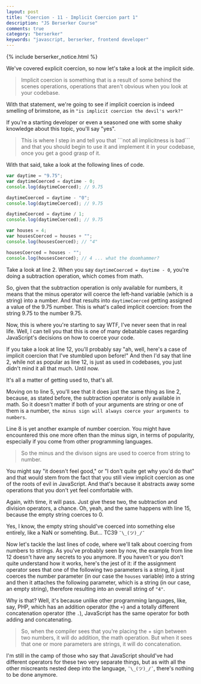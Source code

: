 ```yaml
---
layout: post
title: "Coercion - 11 - Implicit Coercion part 1"
description: "JS Berserker Course"
comments: true
category: "berserker"
keywords: "javascript, berserker, frontend developer"
---
```


{% include berserker_notice.html %}

We've covered explicit coercion, so now let's take a look at the implicit side.

<blockquote>Implicit coercion is something that is a result of some behind the scenes operations, operations that aren't obvious when you look at your codebase.</blockquote>

With that statement, we're going to see if implicit coercion is indeed smelling of brimstone, as in ```"is implicit coercion the devil's work?"```

If you're a starting developer or even a seasoned one with some shaky knowledge about this topic, you'll say "yes".

<blockquote>This is where I step in and tell you that ```not all implicitness is bad``` and that you should begin to use it and implement it in your codebase, once you get a good grasp of it.</blockquote>

With that said, take a look at the following lines of code.

```javascript
var daytime = "9.75";
var daytimeCoerced = daytime - 0;
console.log(daytimeCoerced); // 9.75

daytimeCoerced = daytime - "0";
console.log(daytimeCoerced); // 9.75

daytimeCoerced = daytime / 1;
console.log(daytimeCoerced); // 9.75

var houses = 4;
var housesCoerced = houses + "";
console.log(housesCoerced); // "4"

housesCoerced = houses - "";
console.log(housesCoerced); // 4 ... what the doomhammer?
```

Take a look at line 2. When you say ```daytimeCoerced = daytime - 0```, you're doing a subtraction operation, which comes from math.

So, given that the subtraction operation is only available for numbers, it means that the minus operator will coerce the left-hand variable (which is a string) into a number. And that results into ```daytimeCoerced``` getting assigned a value of the 9.75 number. This is what's called implicit coercion: from the string 9.75 to the number 9.75.

Now, this is where you're starting to say WTF, I've never seen that in real life. Well, I can tell you that this is one of many debatable cases regarding JavaScript's decisions on how to coerce your code.

If you take a look at line 12, you'll probably say "ah, well, here's a case of implicit coercion that I've stumbled upon before!" And then I'd say that line 2, while not as popular as line 12, is just as used in codebases, you just didn't mind it all that much. Until now.

It's all a matter of getting used to, that's all.

Moving on to line 5, you'll see that it does just the same thing as line 2, because, as stated before, the subtraction operator is only available in math. So it doesn't matter if both of your arguments are string or one of them is a number, ```the minus sign will always coerce your arguments to numbers```.

Line 8 is yet another example of number coercion. You might have encountered this one more often than the minus sign, in terms of popularity, especially if you come from other programming languages.

<blockquote>So the minus and the divison signs are used to coerce from string to number.</blockquote>

You might say "it doesn't feel good," or "I don't quite get why you'd do that" and that would stem from the fact that you still view implicit coercion as one of the roots of evil in JavaScript. And that's because it abstracts away some operations that you don't yet feel comfortable with.

Again, with time, it will pass. Just give these two, the subtraction and division operators, a chance. Oh, yeah, and the same happens with line 15, because the empty string coerces to 0.

Yes, I know, the empty string should've coerced into something else entirely, like a NaN or somehting. But... TC39 ```¯\_(ツ)_/¯```

Now let's tackle the last lines of code, where we'll talk about coercing from numbers to strings. As you've probably seen by now, the example from line 12 doesn't have any secrets to you anymore. If you haven't or you don't quite understand how it works, here's the jest of it: if the assignment operator sees that one of the following two parameters is a string, it just coerces the number parameter (in our case the ```houses``` variable) into a string and then it attaches the following parameter, which is a string (in our case, an empty string), therefore resulting into an overall string of ```"4"```.

Why is that? Well, it's because unlike other programming languages, like, say, PHP, which has an addition operator (the ```+```) and a totally different concatenation operator (the ```.```), JavaScript has the same operator for both adding and concatenating.

<blockquote>So, when the compiler sees that you're placing the + sign between two numbers, it will do addition, the math operation. But when it sees that one or more parameters are strings, it will do concatenation.</blockquote>

I'm still in the camp of those who say that JavaScript should've had different operators for these two very separate things, but as with all the other miscreants nested deep into the language, ```¯\_(ツ)_/¯```, there's nothing to be done anymore.
